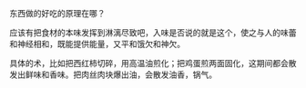 东西做的好吃的原理在哪？

应该有把食材的本味发挥到淋漓尽致吧，入味是否说的就是这个，使之与人的味蕾和神经相和，既能提供能量，又平和饿欠和神欠。

具体的术，比如把西红柿切碎，用高温油煎化；把鸡蛋煎两面固化，这期间都会散发出鲜味和香味。把肉丝肉块爆出油，会散发油香，锅气。
